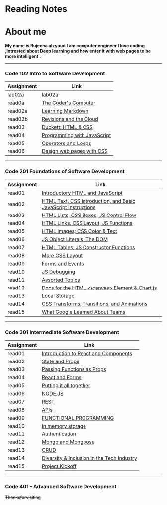 # Reading Notes
# About me
 __My name is Rujeena alzyoud  I am computer engineer I love coding ,intrested about Deep learning and how enter it with web pages to be more intelligent .__

----------------------------------------------------------------------------------------------------------------


### Code 102 Intro to Software Development


| Assignment   |  Link                 |
| -----------  | -----------           |
|lab02a        |  [lab02a](102/lab02a.md)  |
| read0a       |[The Coder's Computer](102/read0a.md)    |
| read02a      |  [Learning Markdown](102/read02a.md)|
| read02b      | [Revisions and the Cloud](102/read02b.md) |
| read03       |  [Duckett: HTML & CSS](102/read03.md)  |
| read04       |  [Programming with JavaScript](102/read04.md)  |
| read05       |  [Operators and Loops](102/read05.md)  |
| read06       |  [Design web pages with CSS](102/read06.md)  |


---------------------------------------------------------------------------------------------------------------------


### Code 201 Foundations of Software Development

| Assignment   |  Link                              |
| -----------  | -----------                         |
|read01        | [Introductory HTML and JavaScript](201/read01.md)  |
|read02        | [HTML Text, CSS Introduction, and Basic JavaScript Instructions](201/read02.md)  |
|read03        | [HTML Lists, CSS Boxes, JS Control Flow](201/read03.md)  |
|read04        | [HTML Links, CSS Layout, JS Functions](201/read04.md)  |
|read05        | [HTML Images; CSS Color & Text](201/read05.md)  |
|read06        | [JS Object Literals; The DOM](201/read06.md)  |
|read07        | [HTML Tables; JS Constructor Functions](201/read07.md)  |
|read08        | [More CSS Layout](201/read08.md)  |
|read09        | [Forms and Events](201/read09.md)  |
|read10        | [JS Debugging](201/read10.md)|
|read11        | [Assorted Topics](201/read11.md)|
|read12        | [Docs for the HTML <\canvas> Element & Chart.js](201/read12.md)|
|read13        | [Local Storage](201/read13.md)|
|read14        | [CSS Transforms, Transitions, and Animations](201/read14.md)|
|read15        | [What Google Learned About Teams](201/read15.md) |

---------------------------------------------------------------------------------------------------------------------


### Code 301 Intermediate Software Development

| Assignment   |  Link                    |
| -----------  | -----------              |
|read01        | [Introduction to React and Components](301/read01.md)  |
|read02        | [State and Props](301/read02.md)  |
|read03        | [Passing Functions as Props](301/read03.md)  |
|read04        | [React and Forms](301/read04.md)  |
|read05        | [Putting it all together](301/read05.md)  |
|read06        | [NODE.JS](301/read06.md)  |
|read07        | [REST](301/read07.md)  |
|read08        | [APIs](301/read08.md)  |
|read09        | [FUNCTIONAL PROGRAMMING](301/read09.md)  |
|read10        | [In memory storage](301/read10.md)|
|read11        | [Authentication](301/read11.md)|
|read12        | [Mongo and Mongoose](301/read12.md)|
|read13        | [CRUD](301/read13.md)|
|read14        | [Diversity & Inclusion in the Tech Industry](301/read14.md)|
|read15        | [Project Kickoff](301/read15.md) |


---------------------------------------------------------------------------------------------------------------------
### Code 401 - Advanced Software Development

~~Thanksforvisiting~~

